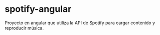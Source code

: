 # spotify-angular
Proyecto en angular que utiliza la API de Spotify para cargar contenido y reproducir música.
